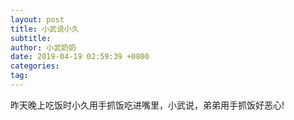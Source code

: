 ```yaml
---
layout: post
title: 小武说小久
subtitle: 
author: 小武奶奶
date: 2019-04-19 02:59:39 +0800
categories:
tag:
---
```


昨天晚上吃饭时小久用手抓饭吃进嘴里，小武说，弟弟用手抓饭好恶心!
